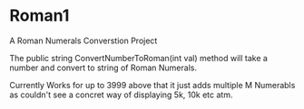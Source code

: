 # Roman1
A Roman Numerals Converstion Project 

The public string ConvertNumberToRoman(int val) method will take a number and convert to string of Roman Numerals. 

Currently Works for up to 3999 above that it just adds multiple M Numerabls as couldn't see a concret way of displaying 5k, 10k etc atm. 
